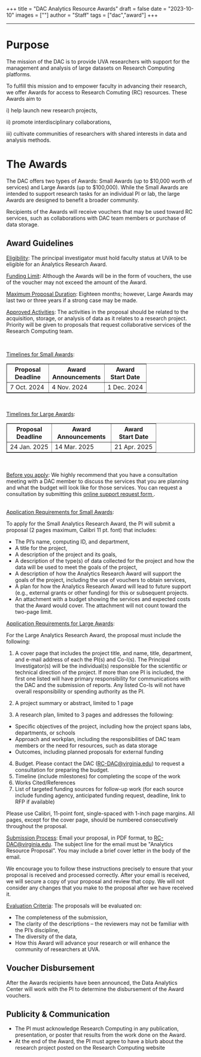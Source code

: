 +++
title = "DAC Analytics Resource Awards"
draft = false
date = "2023-10-10"
images = [""]
author = "Staff"
tags = ["dac","award"]
+++

***


# Purpose

The mission of the DAC is to provide UVA researchers with support for the management and analysis of large datasets on Research Computing platforms.

To fulfill this mission and to empower faculty in advancing their research, we offer Awards for access to Research Comuting (RC) resources.  These Awards aim to 

i) help launch new research projects,

ii) promote interdisciplinary collaborations,

iii) cultivate communities of researchers with shared interests in data and analysis methods.



# The Awards 

The DAC offers two types of Awards:  Small Awards (up to $10,000 worth of services) and Large Awards (up to $100,000).
While the Small Awards are intended to support research tasks for an individual PI or lab, the large Awards are designed to benefit a broader community.

Recipients of the Awards will receive vouchers that may be used toward RC services, such as collaborations with DAC team members or purchase of data storage. 
 

## Award Guidelines

<u>Eligibility</u>:  The principal investigator must hold faculty status at UVA to be eligible for an Analytics Research Award.

<u>Funding Limit</u>:  Although the Awards will be in the form of vouchers, the use of the voucher may not exceed the amount of the Award.

<u>Maximum Proposal Duration</u>:  Eighteen  months; however, Large Awards may last two or three years if a strong case may be made.

<u>Approved Activities</u>:  The activities in the proposal should be related to the acquisition, storage, or analysis of data as it relates to a research project. Priority will be given to proposals that request collaborative services of the Research Computing team.


<br>

<u>Timelines for Small Awards</u>:


<table border="1" >
  <colgroup>
    <col style="width: 30%;" />
    <col style="width: 40%;" />
    <col style="width: 30%;" />
  </colgroup>
  <tr>
    <th>Proposal <br> Deadline</th>
    <th>Award <br> Announcements</th>
    <th>Award <br> Start Date </th>
  </tr>
  <tr>
    <td>7 Oct. 2024</td>
    <td>4 Nov. 2024</td>
    <td>1 Dec. 2024</td>
  </tr>
</table>

<br>
  
<u>Timelines for Large Awards</u>: 


<table border="1" >
  <colgroup>
    <col style="width: 30%;" />
    <col style="width: 40%;" />
    <col style="width: 30%;" />
  </colgroup>
  <tr>
    <th>Proposal <br> Deadline</th>
    <th>Award <br> Announcements</th>
    <th>Award <br> Start Date </th>
  </tr>
  <tr>
    <td>24 Jan. 2025</td>
    <td>14 Mar. 2025</td>
    <td>21 Apr. 2025</td>
  </tr>
</table>

<br>
<br>
<u>Before you apply</u>:  We highly recommend that you have a consultation meeting with a DAC member to discuss the services that you are planning and what the budget will look like for those services. You can request a consultation by submitting this 
 <a href="/form/support-request/?category=Data%20Analytics"> online support request form  </a>.


<br>

<br>


<u>Application Requirements for Small Awards</u>:  

To apply for the Small Analytics Research Award, the PI will submit a proposal (2 pages maximum, Calibri 11 pt. font) that includes:

* The PI’s name, computing ID, and department,
* A title for the project,
* A description of the project and its goals,
* A description of the type(s) of data collected for the project and how the data will be used to meet the goals of the project,
* A description of how the Analytics Research Award will support the goals of the project, including the use of vouchers to obtain services,
* A plan for how the Analytics Research Award will lead to future support (e.g., external grants or other funding) for this or subsequent projects.
* An attachment with a budget showing the services and expected costs that the Award would cover.  The attachment will not count toward the two-page limit.



<u>Application Requirements for Large Awards</u>:  

For the Large Analytics Research Award, the proposal must include the following:

1.  A cover page that includes the project title, and name, title, department, and e-mail address of each the PI(s) and Co-I(s). The Principal Investigator(s) will be the individual(s) responsible for the scientific or technical direction of the project. If more than one PI is included, the first one listed will have primary responsibility for communications with the DAC and the submission of reports. Any listed Co-Is will not have overall responsibility or spending authority as the PI. 

2.  A project summary or abstract, limited to 1 page

3.  A research plan, limited to 3 pages and addresses the following:

  * Specific objectives of the project, including how the project spans labs, departments, or schools
  * Approach and workplan, including the responsibilities of DAC team members or the need for resources, such as data storage
  * Outcomes, including planned proposals for external funding 

4.  Budget. Please contact the DAC (RC-DAC@virginia.edu) to request a consultation for preparing the  budget.
5.  Timeline (include milestones) for completing the scope of the work
6.  Works Cited/References
7.  List of targeted funding sources for follow-up work (for each source include funding agency, anticipated funding request, deadline, link to RFP if available) 

Please use Calibri, 11-point font, single-spaced with 1-inch page margins. All pages, except for the cover page, should be numbered consecutively throughout the proposal.


<u>Submission Process</u>: Email your proposal, in PDF format, to RC-DAC@virginia.edu.  The subject line for the email must be "Analytics Resource Proposal". You may include a brief cover letter in the body of the email.

We encourage you to follow these instructions precisely to ensure that your proposal is received and processed correctly. After your email is received, we will secure a copy of your proposal and review that copy. We will not consider any changes that you make to the proposal after we have received it.

<u>Evaluation Criteria</u>: The proposals will be evaluated on:

* The completeness of the submission,
* The clarity of the descriptions – the reviewers may not be familiar with the PI’s discipline,
* The diversity of the data,
* How this Award will advance your research or will enhance the community of researchers at UVA.

## Voucher Disbursement

After the Awards recipients have been announced, the Data Analytics Center will work with the PI to determine the disbursement of the Award vouchers.

## Publicity & Communication
* The PI must acknowledge Research Computing in any publication, presentation, or poster that results from the work done on the Award.
* At the end of the Award, the PI must agree to have a blurb about the research project posted on the Research Computing website








